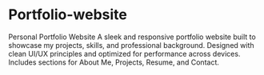 # Portfolio-website
Personal Portfolio Website A sleek and responsive portfolio website built to showcase my projects, skills, and professional background. Designed with clean UI/UX principles and optimized for performance across devices. Includes sections for About Me, Projects, Resume, and Contact.
